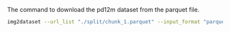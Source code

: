 The command to download the pd12m dataset from the parquet file.
```bash
img2dataset --url_list "./split/chunk_1.parquet" --input_format "parquet" --url_col "url" --caption_col "caption" --output_format webdataset --number_sample_per_shard=5000 --skip_reencode=True --output_folder "./data" --processes_count 16 --thread_count 64 --resize_mode no
```   

